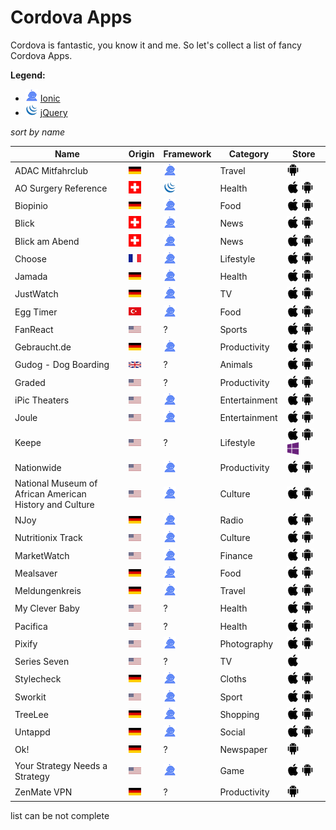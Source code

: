 # Cordova Apps
Cordova is fantastic, you know it and me. So let's collect a list of fancy Cordova Apps. 

**Legend:**<br>

* ![](assets/ionic.png) [Ionic](ionicframework.com)
* ![](assets/jquery.png) [jQuery](https://jquerymobile.com/)


*sort by name*

Name | Origin | Framework | Category | Store
------------ | ------------- | ------------- | ------------- | -------------
ADAC Mitfahrclub | ![](assets/c/de.png) | ![](assets/ionic.png) | Travel | [![](assets/android.png)](https://play.google.com/store/apps/details?id=de.adac.Mitfahrclub)
AO Surgery Reference | ![](assets/c/ch.png) | ![](assets/jquery.png) | Health | [![](assets/apple.png)](https://itunes.apple.com/de/app/ao-surgery-reference/id403961165?mt=8)       [![](assets/android.png)](https://play.google.com/store/apps/details?id=af.org.aofoundation.AOSR&hl=de)
Biopinio | ![](assets/c/de.png) | ![](assets/ionic.png) | Food | [![](assets/apple.png)](https://itunes.apple.com/de/app/biopinio/id868830625?mt=8)       [![](assets/android.png)](https://play.google.com/store/apps/details?id=com.pollion.biopinio.app)
Blick | ![](assets/c/ch.png) | ![](assets/ionic.png) | News | ![](assets/apple.png)       ![](assets/android.png)
Blick am Abend | ![](assets/c/ch.png) | ![](assets/ionic.png) | News | ![](assets/apple.png)       ![](assets/android.png)
Choose | ![](assets/c/fr.png) | ![](assets/ionic.png) | Lifestyle | [![](assets/apple.png)](https://itunes.apple.com/us/app/choose-decouvrir.-aimer.-gagner./id985799982?l=fr&ls=1&mt=8)       [![](assets/android.png)](https://play.google.com/store/apps/details?id=com.appchoose.choose.android)
Jamada | ![](assets/c/de.png) | ![](assets/ionic.png) | Health | [![](assets/apple.png)](https://itunes.apple.com/de/app/arztsuche-jameda/id383612737?mt=8)       [![](assets/android.png)](https://play.google.com/store/apps/details?id=de.jameda.android.arztsuche&hl=de)
JustWatch | ![](assets/c/de.png) | ![](assets/ionic.png) | TV | [![](assets/apple.png)](https://itunes.apple.com/us/app/justwatch-movies-tv-shows/id979227482?mt=8)       [![](assets/android.png)](https://play.google.com/store/apps/details?id=com.justwatch.justwatch&hl=de)
Egg Timer| ![](assets/c/tk.png) | ![](assets/ionic.png) | Food | [![](assets/apple.png)](https://itunes.apple.com/us/app/egg-timer-easy-to-use-push/id1071795147)       [![](assets/android.png)](https://play.google.com/store/apps/details?id=me.onuryilmaz.app.eggtimer)
FanReact | ![](assets/c/us.png) | ? | Sports | [![](assets/apple.png)](https://itunes.apple.com/us/app/fanreact/id947998588?mt=8)       [![](assets/android.png)](https://play.google.com/store/apps/details?id=com.fanreact.app)
Gebraucht.de | ![](assets/c/de.png) | ![](assets/ionic.png) | Productivity | [![](assets/apple.png)](https://itunes.apple.com/us/artist/fhnfh/id922315768)       [![](assets/android.png)](https://play.google.com/store/apps/details?id=com.gebraucht.de)
Gudog - Dog Boarding | ![](assets/c/uk.png) | ? | Animals | [![](assets/apple.png)](https://itunes.apple.com/gb/app/gudog/id964470204?l=en)       [![](assets/android.png)](https://play.google.com/store/apps/details?id=com.gudog.app&hl=en)
Graded | ![](assets/c/us.png) | ? | Productivity | [![](assets/apple.png)](https://itunes.apple.com/us/app/graded-check-your-hac-grades/id1048807913?ls=1&mt=8)       [![](assets/android.png)](https://play.google.com/store/apps/details?id=io.graded)
iPic Theaters | ![](assets/c/us.png) | ![](assets/ionic.png) | Entertainment | [![](assets/apple.png)](https://itunes.apple.com/us/app/ipic-theaters/id438795028?mt=8)       [![](assets/android.png)](https://play.google.com/store/apps/details?id=com.ipictheaters.ipic&hl=en)
Joule | ![](assets/c/us.png) | ![](assets/ionic.png) | Entertainment | [![](assets/apple.png)](https://itunes.apple.com/us/app/joule-sous-vide-by-chefsteps/id970115018?mt=8)       [![](assets/android.png)](https://play.google.com/store/apps/details?id=com.chefsteps.circulator&hl=en)
Keepe | ![](assets/c/us.png) | ? | Lifestyle | [![](assets/apple.png)](https://itunes.apple.com/de/app/mealsaver-g%C3%BCnstig-essen-umwelt-schonen/id1162089374?mt=8)      [![](assets/android.png)](https://itunes.apple.com/app/apple-store/id931021960?pt=110994816&mt=8)      [![](assets/win.png)](http://www.windowsphone.com/s?appid=a1f4073b-3b6c-4252-8117-22646ac88e58e)
Nationwide | ![](assets/c/us.png) | ![](assets/ionic.png) | Productivity | [![](assets/apple.png)](https://itunes.apple.com/us/app/nationwide-mobile/id311627534?mt=8)      [![](assets/android.png)](https://play.google.com/store/apps/details?id=com.nationwide.mobile.android.nwmobile&hl=ene)
National Museum of <br>African American <br>History and Culture | ![](assets/c/us.png) | ![](assets/ionic.png) | Culture | [![](assets/apple.png)](https://itunes.apple.com/us/app/nmaahc-mobile/id1155107113?mt=8)      [![](assets/android.png)](https://play.google.com/store/apps/details?id=com.ionicframework.nmaahc708324)
NJoy| ![](assets/c/de.png) | ![](assets/ionic.png) | Radio | [![](assets/apple.png)](https://itunes.apple.com/de/app/n-joy-radio/id1083101371?mt=8)      [![](assets/android.png)](http://www.n-joy.de/app/N-JOY-Radio-Enjoy-the-music,njoyapp100.html)
Nutritionix Track | ![](assets/c/us.png) | ![](assets/ionic.png) | Culture | [![](assets/apple.png)](https://itunes.apple.com/us/app/nutritionix-track-calorie/id1061691342?mt=8)      [![](assets/android.png)](https://play.google.com/store/apps/details?id=com.nutritionix.nixtrack)
MarketWatch | ![](assets/c/us.png) | ![](assets/ionic.png) | Finance | [![](assets/apple.png)](https://itunes.apple.com/us/app/marketwatch-real-time-business/id336693422?mt=8)      [![](assets/android.png)](https://play.google.com/store/apps/details?id=com.marketwatch&hl=en)
Mealsaver | ![](assets/c/de.png) | ![](assets/ionic.png) | Food | [![](assets/apple.png)](https://itunes.apple.com/de/app/mealsaver-g%C3%BCnstig-essen-umwelt-schonen/id1162089374?mt=8)      [![](assets/android.png)](https://play.google.com/store/apps/details?id=de.mealsaver.app&hl=de)
Meldungenkreis | ![](assets/c/de.png) | ![](assets/ionic.png) | Travel | [![](assets/apple.png)](https://itunes.apple.com/us/app/meldungenkreis/id889040310?ls=1&mt=8)      [![](assets/android.png)](https://play.google.com/store/apps/details?id=com.roscon.twittertest) 
My Clever Baby | ![](assets/c/us.png) | ? | Health | [![](assets/apple.png)](https://geo.itunes.apple.com/us/app/clever-baby-log-track-nursing/id1006583126?mt=8)      [![](assets/android.png)](https://play.google.com/store/apps/details?id=com.mycleverbaby.cleverbaby&hl=en) 
Pacifica| ![](assets/c/us.png) | ? | Health | [![](assets/apple.png)](https://itunes.apple.com/us/app/pacifica-tools-for-stress/id922968861?mt=8&ign-mpt=uo%3D6)      [![](assets/android.png)](https://play.google.com/store/apps/details?id=com.pacificalabs.pacifica)
Pixify| ![](assets/c/us.png) | ![](assets/ionic.png)  | Photography | [![](assets/apple.png)](https://itunes.apple.com/us/app/pixify.us/id1134639759?mt=8)      [![](assets/android.png)](https://play.google.com/store/apps/details?id=com.panicbuttonvfx.pixify)
Series Seven| ![](assets/c/us.png) | ? | TV | [![](assets/apple.png)](https://itunes.apple.com/us/app/series-seven/id888005622?uo=8&at=1l3voeJ)
Stylecheck| ![](assets/c/de.png) | ![](assets/ionic.png) | Cloths | [![](assets/apple.png)](https://play.google.com/store/apps/details?id=com.gebraucht.de)      [![](assets/android.png)](https://play.google.com/store/apps/details?id=de.stylecheck.app)
Sworkit| ![](assets/c/us.png) | ![](assets/ionic.png) | Sport | [![](assets/apple.png)](https://itunes.apple.com/us/app/sworkit-daily-circuit-training/id527219710?mt=8&ign-mpt=uo%3D4)      [![](assets/android.png)](https://play.google.com/store/apps/details?id=com.taisty)
TreeLee | ![](assets/c/de.png) | ![](assets/ionic.png) | Shopping | [![](assets/apple.png)](https://itunes.apple.com/de/app/treelee/id933913996?mt=8)      [![](assets/android.png)](https://play.google.com/store/apps/details?id=com.flyacts.treelee&hl=de)
Untappd | ![](assets/c/de.png) | ![](assets/ionic.png) | Social | [![](assets/apple.png)](https://itunes.apple.com/us/app/untappd/id449141888?mt=8)      [![](assets/android.png)](https://play.google.com/store/apps/details?id=com.untappdllc.app&hl=en)
Ok! | ![](assets/c/de.png) | ? | Newspaper | [![](assets/android.png)](https://play.google.com/store/apps/details?id=air.de.ok_magazin.okdaily)
Your Strategy Needs a Strategy | ![](assets/c/us.png) | ![](assets/ionic.png) | Game | [![](assets/apple.png)](https://itunes.apple.com/us/app/your-strategy-needs-a-strategy/id951248714?mt=8)       [![](assets/android.png)](https://play.google.com/store/apps/details?id=com.bcg.strategystyles.game)
ZenMate VPN | ![](assets/c/de.png) | ? | Productivity | [![](assets/android.png)](https://play.google.com/store/apps/details?id=com.zenmate.android&hl=de)



list can be not complete

